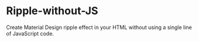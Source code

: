 # Ripple-without-JS
Create Material Design ripple effect in your HTML without using a single line of JavaScript code.
